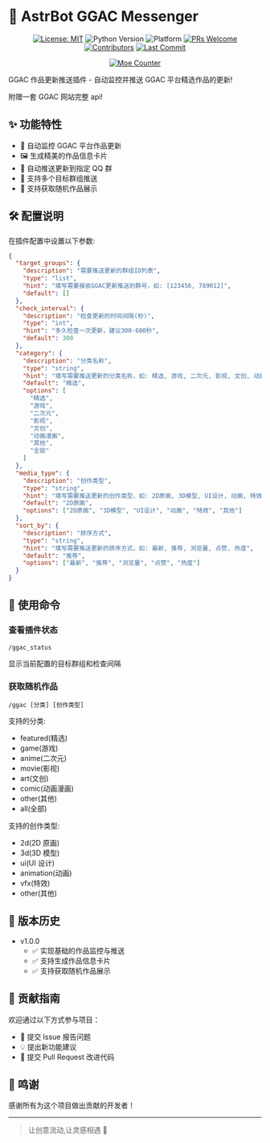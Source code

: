 # 🎨 AstrBot GGAC Messenger

<div align="center">

[![License: MIT](https://img.shields.io/badge/License-MIT-blue.svg)](https://opensource.org/licenses/MIT)
![Python Version](https://img.shields.io/badge/Python-3.10.14%2B-blue)
![Platform](https://img.shields.io/badge/Platform-Windows%20%7C%20Linux%20%7C%20macOS-lightgrey)
[![PRs Welcome](https://img.shields.io/badge/PRs-Welcome-brightgreen)](CONTRIBUTING.md)
[![Contributors](https://img.shields.io/github/contributors/anka-afk/astrbot_plugin_ggac?color=green)](https://github.com/anka-afk/astrbot_plugin_ggac/graphs/contributors)
[![Last Commit](https://img.shields.io/github/last-commit/anka-afk/astrbot_plugin_ggac)](https://github.com/anka-afk/astrbot_plugin_ggac/commits/main)

</div>

<div align="center">

[![Moe Counter](https://count.getloli.com/get/@GGACMessenger?theme=moebooru)](https://github.com/anka-afk/astrbot_plugin_ggac)

</div>

GGAC 作品更新推送插件 - 自动监控并推送 GGAC 平台精选作品的更新!

附赠一套 GGAC 网站完整 api!

## ✨ 功能特性

- 🔄 自动监控 GGAC 平台作品更新
- 🖼️ 生成精美的作品信息卡片
- 📨 自动推送更新到指定 QQ 群
- 🎯 支持多个目标群组推送
- 🎨 支持获取随机作品展示

## 🛠️ 配置说明

在插件配置中设置以下参数:

```json
{
  "target_groups": {
    "description": "需要推送更新的群组ID列表",
    "type": "list",
    "hint": "填写需要接收GGAC更新推送的群号，如: [123456, 789012]",
    "default": []
  },
  "check_interval": {
    "description": "检查更新的时间间隔(秒)",
    "type": "int",
    "hint": "多久检查一次更新，建议300-600秒",
    "default": 300
  },
  "category": {
    "description": "分类名称",
    "type": "string",
    "hint": "填写需要推送更新的分类名称，如: 精选, 游戏, 二次元, 影视, 文创, 动画漫画, 其他, 全部",
    "default": "精选",
    "options": [
      "精选",
      "游戏",
      "二次元",
      "影视",
      "文创",
      "动画漫画",
      "其他",
      "全部"
    ]
  },
  "media_type": {
    "description": "创作类型",
    "type": "string",
    "hint": "填写需要推送更新的创作类型，如: 2D原画, 3D模型, UI设计, 动画, 特效, 其他",
    "default": "2D原画",
    "options": ["2D原画", "3D模型", "UI设计", "动画", "特效", "其他"]
  },
  "sort_by": {
    "description": "排序方式",
    "type": "string",
    "hint": "填写需要推送更新的排序方式，如: 最新, 推荐, 浏览量, 点赞, 热度",
    "default": "推荐",
    "options": ["最新", "推荐", "浏览量", "点赞", "热度"]
  }
}
```

## 📝 使用命令

### 查看插件状态

```
/ggac_status
```

显示当前配置的目标群组和检查间隔

### 获取随机作品

```
/ggac [分类] [创作类型]
```

支持的分类:

- featured(精选)
- game(游戏)
- anime(二次元)
- movie(影视)
- art(文创)
- comic(动画漫画)
- other(其他)
- all(全部)

支持的创作类型:

- 2d(2D 原画)
- 3d(3D 模型)
- ui(UI 设计)
- animation(动画)
- vfx(特效)
- other(其他)

## 🔄 版本历史

- v1.0.0
  - ✅ 实现基础的作品监控与推送
  - ✅ 支持生成作品信息卡片
  - ✅ 支持获取随机作品展示

## 👥 贡献指南

欢迎通过以下方式参与项目：

- 🐛 提交 Issue 报告问题
- 💡 提出新功能建议
- 🔧 提交 Pull Request 改进代码

## 🌟 鸣谢

感谢所有为这个项目做出贡献的开发者！

---

> 让创意流动,让灵感相遇 🎨
